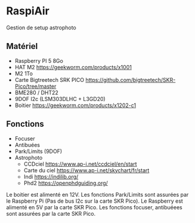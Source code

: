 # RaspiAir
Gestion de setup astrophoto

## Matériel
- Raspberry PI 5 8Go
- HAT M2 https://geekworm.com/products/x1001
- M2 1To
- Carte Bigtreetech SRK PICO https://github.com/bigtreetech/SKR-Pico/tree/master
- BME280 / DHT22
- 9DOF I2c (LSM303DLHC + L3GD20)
- Boitier https://geekworm.com/products/x1202-c1

## Fonctions
- Focuser
- Antibuées
- Park/Limits (9DOF)
- Astrophoto
  - CCDciel https://www.ap-i.net/ccdciel/en/start
  - Carte du ciel https://www.ap-i.net/skychart/fr/start
  - Indi https://indilib.org/
  - Phd2 https://openphdguiding.org/

Le boitier est alimenté en 12V.
Les fonctions Park/Limits sont assurées par le Raspberry Pi (Pas de bus I2c sur la carte SKR Pico).
Le Raspberry est alimenté en 5V par la carte SKR Pico.
Les fonctions focuser, antibuéees sont assurées par la carte SKR Pico.
